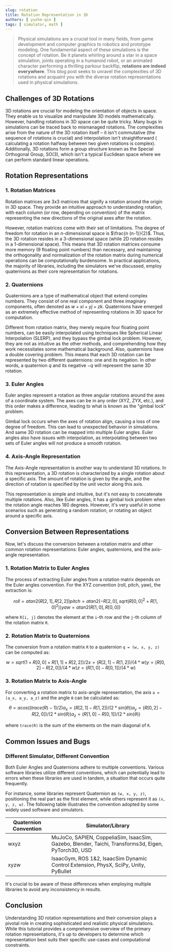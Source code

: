 ```yaml
---
slug: rotation
title: Rotation Representation in 3D
authors: [ yuzhe-qin ]
tags: [ simulator, math ]
---
```


> Physical simulations are a crucial tool in many fields, from game development and computer graphics to robotics and
> prototype modeling. One fundamental aspect of these simulations is the concept of rotation. Be it planets whirling
> around a star in a space simulation, joints operating in a humanoid robot, or an animated character performing a
> thrilling parkour backflip, **rotations are indeed everywhere**. This blog post seeks to unravel the complexities of
> 3D
> rotations and acquaint you with the diverse rotation representations used in physical simulations.

## Challenges of 3D Rotations

3D rotations are crucial for modeling the orientation of objects in space. They enable us to visualize and
manipulate 3D models mathematically. However, handling rotations in 3D space can be quite tricky. Many bugs in
simulations can be traced back to mismanaged rotations. The complexities arise from the nature of the 3D rotation
itself – it isn't commutative (the sequence of rotations is crucial) and interpolation isn't straightforward (
calculating a rotation halfway between two given rotations is complex). Additionally, 3D rotations form a group
structure known as the Special Orthogonal Group, SO(3), which isn't a typical Euclidean space where we can perform
standard linear operations.

## Rotation Representations

### 1. Rotation Matrices

Rotation matrices are 3x3 matrices that signify a rotation around the origin in 3D space. They provide an intuitive
approach to understanding rotation, with each column (or row, depending on convention) of the matrix representing the
new directions of the original axes after the rotation.

However, rotation matrices come with their set of limitations. The degree of freedom for rotation in an $n$-dimensional
space is $\frac{n (n-1)}{2}$. Thus, the 3D rotation resides in a 3-dimensional space (while 2D rotation resides in a
1-dimensional space). This means that 3D rotation matrices consume more memory (9 floating point numbers) than
necessary, and maintaining the orthogonality and normalization of the rotation matrix during numerical operations can be
computationally burdensome. In practical applications, the majority of libraries, including the simulators we've
discussed, employ quaternions as their core representation for rotations.

### 2. Quaternions

Quaternions are a type of mathematical object that extend complex numbers. They consist of one real component and three
imaginary components, often denoted as $w+xi+yj+zk$. Quaternions have emerged as an extremely effective method of
representing rotations in 3D space for computation.

Different from rotation matrix, they merely require four floating point numbers, can be easily interpolated using
techniques like Spherical Linear Interpolation (SLERP), and they bypass the gimbal lock problem. However, they are not
as intuitive as the other methods, and comprehending how they work necessitates some mathematical background. Also,
quaternions have a double covering problem. This means that each 3D rotation can be represented by two different
quaternions: one and its negation. In other words, a quaternion $q$ and its negative $-q$ will represent the same 3D
rotation.

### 3. Euler Angles

Euler angles represent a rotation as three angular rotations around the axes of a coordinate system. The axes can be in
any order (XYZ, ZYX, etc.), and this order makes a difference, leading to what is known as the "gimbal lock" problem.

Gimbal lock occurs when the axes of rotation align, causing a loss of one degree of freedom. This can lead to unexpected
behavior in simulations. And same 3D rotation can be mapped into multiple Euler angles.
Euler angles also have issues with interpolation, as interpolating between two sets of Euler angles will not produce a
smooth rotation.

### 4. Axis-Angle Representation

The Axis-Angle representation is another way to understand 3D rotations. In this representation, a 3D rotation is
characterized by a single rotation about a specific axis. The amount of rotation is given by the angle, and the
direction of rotation is specified by the unit vector along this axis.

This representation is simple and intuitive, but it's not easy to concatenate multiple rotations. Also, like Euler
angles, it has a gimbal lock problem when the rotation angle reaches 180 degrees. However, it's very useful in some
scenarios such as generating a random rotation, or rotating an object around a specific axis.

## Conversion Between Representations

Now, let's discuss the conversion between a rotation matrix and other common rotation representations: Euler angles,
quaternions, and the axis-angle representation.

### 1. Rotation Matrix to Euler Angles

The process of extracting Euler angles from a rotation matrix depends on the Euler angles convention. For the XYZ
convention (roll, pitch, yaw), the extraction is:

```math
roll = atan2(R[2, 1], R[2, 2])
pitch = atan2(-R[2, 0], sqrt(R[0, 0]^2 + R[1, 0]^2))
yaw = atan2(R[1, 0], R[0, 0])
```

where `R[i, j]` denotes the element at the `i`-th row and the `j`-th column of the rotation matrix `R`.

### 2. Rotation Matrix to Quaternions

The conversion from a rotation matrix `R` to a quaternion `q = (w, x, y, z)` can be computed as:

```math
w = sqrt(1 + R[0, 0] + R[1, 1] + R[2, 2]) / 2
x = (R[2, 1] - R[1, 2]) / (4 * w)
y = (R[0, 2] - R[2, 0]) / (4 * w)
z = (R[1, 0] - R[0, 1]) / (4 * w)
```

### 3. Rotation Matrix to Axis-Angle

For converting a rotation matrix to axis-angle representation, the axis `a = (a_x, a_y, a_z)` and the angle `θ` can be
calculated as:

```math
θ = acos((trace(R) - 1) / 2)
a_x = (R[2, 1] - R[1, 2]) / (2 * sin(θ))
a_y = (R[0, 2] - R[2, 0]) / (2 * sin(θ))
a_z = (R[1, 0] - R[0, 1]) / (2 * sin(θ))
```

where `trace(R)` is the sum of the elements on the main diagonal of `R`.

## Common Issues and Bugs

### Different Simulator, Different Convention

Both Euler Angles and Quaternions adhere to multiple conventions. Various software libraries utilize different
conventions, which can potentially lead to errors when these libraries are used in tandem, a situation that occurs quite
frequently.

For instance, some libraries represent Quaternion as `(w, x, y, z)`, positioning the real part as the first element,
while others represent it as `(x, y, z, w)`. The following table illustrates the convention adopted by some widely used
software and simulators.

| Quaternion Convention | Simulator/Library                                                                                   |
|-----------------------|-----------------------------------------------------------------------------------------------------|
| wxyz                  | MuJoCo, SAPIEN, CoppeliaSim, IsaacSim, Gazebo, Blender, Taichi, Transforms3d, Eigen, PyTorch3D, USD |
| xyzw                  | IsaacGym, ROS 1&2, IsaacSim Dynamic Control Extension, PhysX, SciPy, Unity, PyBullet                |

It's crucial to be aware of these differences when employing multiple libraries to avoid any inconsistency in
results.

## Conclusion

Understanding 3D rotation representations and their conversion plays a pivotal role in creating sophisticated and
realistic physical simulations. While this tutorial provides a comprehensive overview of the primary rotation
representations, it's up to developers to determine which representation best suits their specific use-cases and
computational constraints.
